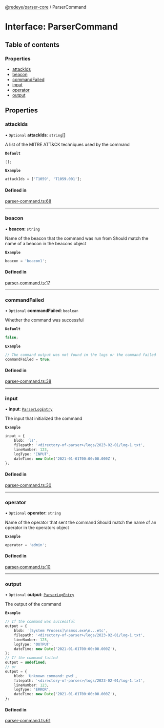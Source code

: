 [@redeye/parser-core](../index.md) / ParserCommand

# Interface: ParserCommand

## Table of contents

### Properties

- [attackIds](ParserCommand.md#attackids)
- [beacon](ParserCommand.md#beacon)
- [commandFailed](ParserCommand.md#commandfailed)
- [input](ParserCommand.md#input)
- [operator](ParserCommand.md#operator)
- [output](ParserCommand.md#output)

## Properties

### attackIds

• `Optional` **attackIds**: `string`[]

A list of the MITRE ATT&CK techniques used by the command

**`Default`**

```ts
[];
```

**`Example`**

```ts
attackIds = ['T1059', 'T1059.001'];
```

#### Defined in

[parser-command.ts:68](https://github.com/cisagov/RedEye/blob/bd5dfc45/parsers/parser-core/src/parser-output/parser-command.ts#L68)

---

### beacon

• **beacon**: `string`

Name of the beacon that the command was run from
Should match the name of a beacon in the beacons object

**`Example`**

```ts
beacon = 'beacon1';
```

#### Defined in

[parser-command.ts:17](https://github.com/cisagov/RedEye/blob/bd5dfc45/parsers/parser-core/src/parser-output/parser-command.ts#L17)

---

### commandFailed

• `Optional` **commandFailed**: `boolean`

Whether the command was successful

**`Default`**

```ts
false;
```

**`Example`**

```ts
// The command output was not found in the logs or the command failed
commandFailed = true;
```

#### Defined in

[parser-command.ts:38](https://github.com/cisagov/RedEye/blob/bd5dfc45/parsers/parser-core/src/parser-output/parser-command.ts#L38)

---

### input

• **input**: [`ParserLogEntry`](ParserLogEntry.md)

The input that initialized the command

**`Example`**

```ts
input = {
	blob: 'ls',
	filepath: '<directory-of-parser>/logs/2023-02-01/log-1.txt',
	lineNumber: 123,
	logType: 'INPUT',
	dateTime: new Date('2021-01-01T00:00:00.000Z'),
};
```

#### Defined in

[parser-command.ts:30](https://github.com/cisagov/RedEye/blob/bd5dfc45/parsers/parser-core/src/parser-output/parser-command.ts#L30)

---

### operator

• `Optional` **operator**: `string`

Name of the operator that sent the command
Should match the name of an operator in the operators object

**`Example`**

```ts
operator = 'admin';
```

#### Defined in

[parser-command.ts:10](https://github.com/cisagov/RedEye/blob/bd5dfc45/parsers/parser-core/src/parser-output/parser-command.ts#L10)

---

### output

• `Optional` **output**: [`ParserLogEntry`](ParserLogEntry.md)

The output of the command

**`Example`**

```ts
// If the command was successful
output = {
	blob: '[System Process]\nsmss.exe\n...etc',
	filepath: '<directory-of-parser>/logs/2023-02-01/log-1.txt',
	lineNumber: 123,
	logType: 'OUTPUT',
	dateTime: new Date('2021-01-01T00:00:00.000Z'),
};
// If the command failed
output = undefined;
// or
output = {
	blob: 'Unknown command: pwd',
	filepath: '<directory-of-parser>/logs/2023-02-01/log-1.txt',
	lineNumber: 123,
	logType: 'ERROR',
	dateTime: new Date('2021-01-01T00:00:00.000Z'),
};
```

#### Defined in

[parser-command.ts:61](https://github.com/cisagov/RedEye/blob/bd5dfc45/parsers/parser-core/src/parser-output/parser-command.ts#L61)
